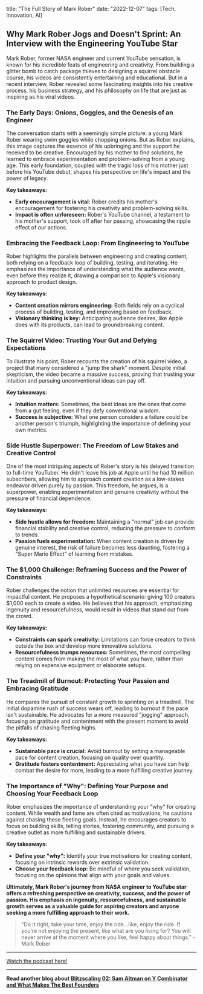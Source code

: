 

title: "The Full Story of Mark Rober"
date: "2022-12-07"
tags: [Tech, Innovation, AI]


##  Why Mark Rober Jogs and Doesn't Sprint: An Interview with the Engineering YouTube Star

Mark Rober, former NASA engineer and current YouTube sensation, is known for his incredible feats of engineering and creativity. From building a glitter bomb to catch package thieves to designing a squirrel obstacle course, his videos are consistently entertaining and educational. But in a recent interview, Rober revealed some fascinating insights into his creative process, his business strategy, and his philosophy on life that are just as inspiring as his viral videos.

### The Early Days: Onions, Goggles, and the Genesis of an Engineer

The conversation starts with a seemingly simple picture: a young Mark Rober wearing swim goggles while chopping onions. But as Rober explains, this image captures the essence of his upbringing and the support he received to be creative. Encouraged by his mother to find solutions, he learned to embrace experimentation and problem-solving from a young age. This early foundation, coupled with the tragic loss of his mother just before his YouTube debut, shapes his perspective on life's impact and the power of legacy.

**Key takeaways:**

* **Early encouragement is vital:** Rober credits his mother's encouragement for fostering his creativity and problem-solving skills.
* **Impact is often unforeseen:** Rober's YouTube channel, a testament to his mother's support, took off after her passing, showcasing the ripple effect of our actions.

### Embracing the Feedback Loop: From Engineering to YouTube

Rober highlights the parallels between engineering and creating content, both relying on a feedback loop of building, testing, and iterating. He emphasizes the importance of understanding what the audience wants, even before they realize it, drawing a comparison to Apple's visionary approach to product design.

**Key takeaways:**

* **Content creation mirrors engineering:** Both fields rely on a cyclical process of building, testing, and improving based on feedback.
* **Visionary thinking is key:** Anticipating audience desires, like Apple does with its products, can lead to groundbreaking content.

### The Squirrel Video: Trusting Your Gut and Defying Expectations

To illustrate his point, Rober recounts the creation of his squirrel video, a project that many considered a "jump the shark" moment. Despite initial skepticism, the video became a massive success, proving that trusting your intuition and pursuing unconventional ideas can pay off.

**Key takeaways:**

* **Intuition matters:** Sometimes, the best ideas are the ones that come from a gut feeling, even if they defy conventional wisdom.
* **Success is subjective:** What one person considers a failure could be another person's triumph, highlighting the importance of defining your own metrics.

### Side Hustle Superpower: The Freedom of Low Stakes and Creative Control

One of the most intriguing aspects of Rober's story is his delayed transition to full-time YouTuber. He didn't leave his job at Apple until he had 10 million subscribers, allowing him to approach content creation as a low-stakes endeavor driven purely by passion. This freedom, he argues, is a superpower, enabling experimentation and genuine creativity without the pressure of financial dependence.

**Key takeaways:**

* **Side hustle allows for freedom:** Maintaining a "normal" job can provide financial stability and creative control, reducing the pressure to conform to trends.
* **Passion fuels experimentation:** When content creation is driven by genuine interest, the risk of failure becomes less daunting, fostering a "Super Mario Effect" of learning from mistakes.

### The $1,000 Challenge: Reframing Success and the Power of Constraints

Rober challenges the notion that unlimited resources are essential for impactful content. He proposes a hypothetical scenario: giving 100 creators $1,000 each to create a video. He believes that his approach, emphasizing ingenuity and resourcefulness, would result in videos that stand out from the crowd.

**Key takeaways:**

* **Constraints can spark creativity:** Limitations can force creators to think outside the box and develop more innovative solutions.
* **Resourcefulness trumps resources:** Sometimes, the most compelling content comes from making the most of what you have, rather than relying on expensive equipment or elaborate setups.

### The Treadmill of Burnout: Protecting Your Passion and Embracing Gratitude

He compares the pursuit of constant growth to sprinting on a treadmill. The initial dopamine rush of success wears off, leading to burnout if the pace isn't sustainable. He advocates for a more measured "jogging" approach, focusing on gratitude and contentment with the present moment to avoid the pitfalls of chasing fleeting highs.

**Key takeaways:**

* **Sustainable pace is crucial:** Avoid burnout by setting a manageable pace for content creation, focusing on quality over quantity.
* **Gratitude fosters contentment:**  Appreciating what you have can help combat the desire for more, leading to a more fulfilling creative journey.

### The Importance of "Why": Defining Your Purpose and Choosing Your Feedback Loop

Rober emphasizes the importance of understanding your "why" for creating content. While wealth and fame are often cited as motivations, he cautions against chasing these fleeting goals. Instead, he encourages creators to focus on building skills, telling stories, fostering community, and pursuing a creative outlet as more fulfilling and sustainable drivers.

**Key takeaways:**

* **Define your "why":**  Identify your true motivations for creating content, focusing on intrinsic rewards over extrinsic validation.
* **Choose your feedback loop:** Be mindful of where you seek validation, focusing on the opinions that align with your goals and values.

**Ultimately, Mark Rober's journey from NASA engineer to YouTube star offers a refreshing perspective on creativity, success, and the power of passion. His emphasis on ingenuity, resourcefulness, and sustainable growth serves as a valuable guide for aspiring creators and anyone seeking a more fulfilling approach to their work.**

> "Do it right, take your time, enjoy the ride…like, enjoy the ride. If you’re not enjoying the present, like what are you living for? You will never arrive at the moment where you like, feel happy about things." - Mark Rober

---

<a href="https://youtube.com/watch?v=1t5oYKEn-1E" target="_blank">Watch the podcast here!</a>


---

**Read another blog about [Blitzscaling 02: Sam Altman on Y Combinator and What Makes The Best Founders](./20150930-samaltman-greylock)**
